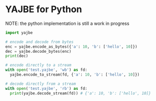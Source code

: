 # YAJBE for Python

NOTE: the python implementation is still a work in progress

```python
import yajbe

# encode and decode from bytes
enc = yajbe.encode_as_bytes({'a': 10, 'b': ['hello', 10]})
dec = yajbe.decode_bytes(enc)
print(dec)

# encode directly to a stream
with open('test.yajbe', 'wb') as fd:
  yajbe.encode_to_stream(fd, {'a': 10, 'b': ['hello', 10]})

# decode directly from a stream
with open('test.yajbe', 'rb') as fd:
  print(yajbe.decode_stream(fd)) # {'a': 10, 'b': ['hello', 10]}
```
